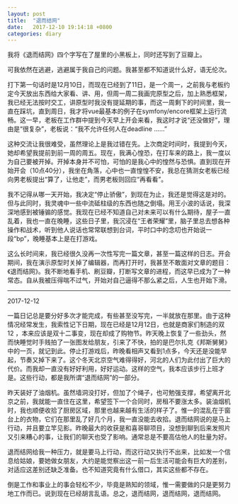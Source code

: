```yaml
---
layout: post
title:  "退而结网"
date:   2017-12-10 19:14:18 +0800
categories: diary
---
```


我将《退而结网》四个字写在了屋里的小黑板上，同时还写到了豆瓣上。

可我依然在逃避，逃避属于我自己的问题。我甚至都不知道说什么好，语无伦次。

打下第一句话时是12月10日，而现在已经到了11日，是一个周一，之前我与老板约定今天放出东西给大家看、讲、用，但周一周二我画完原型之后，加上熟悉框架，我已经无法按时交工，讲原型时我没有提延期的事，而这一周剩下的时间里，我一直在踩坑，直到周日，我才将vue最基本的例子在symfony/encore框架上运行流畅。这一早，老板在工作群中提到今天早上开会来看，我这时才说“还没做好”，理由是“很复杂”，老板说：“我不允许任何人在deadline ……”

这种交流让我很难受，虽然理论上是我过错在先。上次商定时间时，我提到今天，她却希望我提前到前一周的周五。现在，我满心惶恐，在打车来的路上，我一度以为自己要被开掉。开掉本身并不可怕，可怕的是我心中的惶然与恐惧。直到现在开始开会（10点40分），我坐在角落，心中也一直惶惶不安，我总在猜测女老板已经向男老板提出“算了，让他走”，而男老板则回应“再看看”。

我不记得从哪一天开始，我决定“停止骄傲”，到现在为止，我还是觉得这是对的。但与此同时，我灵魂中一些中流砥柱级的东西也随之倒塌。用王小波的话说，我深深地感到被锤骟的感觉。我现在已经不知道自己对未来可以有什么期待，屋子一直乱着，我也一直在晚睡，这些日子里，我沉浸在“王者荣耀”里，脑子里总去想各种操作和战术，听到他人说话也常常联想到台词，平时口中的念叨也开始说一段“bp”，晚睡基本上是在打游戏。

这么长时间来，我已经很久没再一次性写完一篇文章，甚至一篇这样的日志。开会期间，我在演示原型时关掉了编辑器，而再打开时，我甚至不敢面对文章的题目：《退而结网》。我不断地看手机、刷豆瓣，打断写文章的进程，而这早已成为了一种常态。自从我被压得喘不过气，开始对自己逼得不那么紧之后，人生也开始下滑。

----

2017-12-12

一篇日记总是要分好多次才能完成，有些甚至没写完，一半就放在那里。由于这种情况经常发生，我索性记下日期，现在已经是12月12日，也就是商家们制造的双12 ，本来应该是双十二事变，现在却成了购物节。昨天晚上恢复了一些劲头，然而快睡觉时手贱拍了一张图发给朋友，引来了不快，拍的是巴尔扎克《邦斯舅舅》中的一页，就记到此。停止打游戏后，昨晚看相声又看到1点多，今天还是没能早起，节奏又掉下来了。这个冬天北京空气难得得好，河北的人们为此付出了巨大的代价。而我却一直没有好好利用，好好运动。这样的空气，我本应该步行上班才是。这些行动，都是我所谓“退而结网”的一部分。

昨天装好了油烟机。虽然墙洞没打好，但加了个绳子，也可勉强支撑，希望离开北京之前，我就能一直住在这里，希望签下一个合同时，房租不要涨太多。装油烟机时，我也顺便收拾了厨房区域，那里也越来越有生活的样子了。惟一的混乱在于窗台上的衣物，它们在那里乱了好几个月，我一直没能去收拾。退而结网说的是马上行动，并且要立竿见影。昨晚最大的收获是和喜哥聊项目，没想到聊到后来发照片又引来糟心的事，让我们的聊天也受了影响。通常总是不要高估他人的肚量为好。

退而结网给我一种压力，就是要马上行动，而这行动又执行不出来，比如发一个信息给姑娘，要她做女朋友，大约是能觉察出这一前一后生活可能会有巨大的差别，对适应这差别还缺乏准备。也不知道究竟有什么借口，其实这些都不存在。

倒是工作和事业上的事会轻松不少，毕竟是熟知的领域，惟一需要做的只是更努力地工作而已。说到现在已经胡言乱语。总之，退而结网，退而结网，退而结网。
